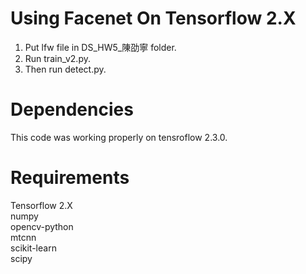 # Using Facenet On Tensorflow 2.X  
  
1. Put lfw file in DS_HW5_陳劭寧 folder.  
2. Run train_v2.py.  
3. Then run detect.py.  
  
# Dependencies  
This code was working properly on tensroflow 2.3.0.  
  
# Requirements  
Tensorflow 2.X  
numpy  
opencv-python  
mtcnn  
scikit-learn  
scipy  


